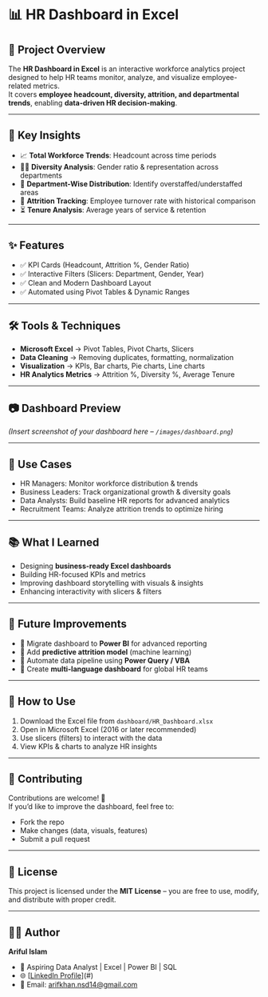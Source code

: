 # 📊 HR Dashboard in Excel  

## 📌 Project Overview  
The **HR Dashboard in Excel** is an interactive workforce analytics project designed to help HR teams monitor, analyze, and visualize employee-related metrics.  
It covers **employee headcount, diversity, attrition, and departmental trends**, enabling **data-driven HR decision-making**.  

---
## 🔎 Key Insights  
- 📈 **Total Workforce Trends**: Headcount across time periods  
- 👩‍💼 **Diversity Analysis**: Gender ratio & representation across departments  
- 🏢 **Department-Wise Distribution**: Identify overstaffed/understaffed areas  
- 🔄 **Attrition Tracking**: Employee turnover rate with historical comparison  
- ⏳ **Tenure Analysis**: Average years of service & retention  

---

## ✨ Features  
- ✅ KPI Cards (Headcount, Attrition %, Gender Ratio)  
- ✅ Interactive Filters (Slicers: Department, Gender, Year)  
- ✅ Clean and Modern Dashboard Layout  
- ✅ Automated using Pivot Tables & Dynamic Ranges  

---

## 🛠️ Tools & Techniques  
- **Microsoft Excel** → Pivot Tables, Pivot Charts, Slicers  
- **Data Cleaning** → Removing duplicates, formatting, normalization  
- **Visualization** → KPIs, Bar charts, Pie charts, Line charts  
- **HR Analytics Metrics** → Attrition %, Diversity %, Average Tenure  

---

## 📷 Dashboard Preview  
*(Insert screenshot of your dashboard here – `/images/dashboard.png`)*  

---

## 🧩 Use Cases  
- HR Managers: Monitor workforce distribution & trends  
- Business Leaders: Track organizational growth & diversity goals  
- Data Analysts: Build baseline HR reports for advanced analytics  
- Recruitment Teams: Analyze attrition trends to optimize hiring  

---

## 📚 What I Learned  
- Designing **business-ready Excel dashboards**  
- Building HR-focused KPIs and metrics  
- Improving dashboard storytelling with visuals & insights  
- Enhancing interactivity with slicers & filters  

---

## 🚀 Future Improvements  
- 🔹 Migrate dashboard to **Power BI** for advanced reporting  
- 🔹 Add **predictive attrition model** (machine learning)  
- 🔹 Automate data pipeline using **Power Query / VBA**  
- 🔹 Create **multi-language dashboard** for global HR teams  



---

## 📝 How to Use  
1. Download the Excel file from `dashboard/HR_Dashboard.xlsx`  
2. Open in Microsoft Excel (2016 or later recommended)  
3. Use slicers (filters) to interact with the data  
4. View KPIs & charts to analyze HR insights  

---

## 🤝 Contributing  
Contributions are welcome! 🚀  
If you’d like to improve the dashboard, feel free to:  
- Fork the repo  
- Make changes (data, visuals, features)  
- Submit a pull request  

---

## 📄 License  
This project is licensed under the **MIT License** – you are free to use, modify, and distribute with proper credit.  

---

## 👨‍💻 Author  
**Ariful Islam**  
- 💼 Aspiring Data Analyst | Excel | Power BI | SQL  
- 🌐 [[LinkedIn Profile](https://www.linkedin.com/public-profile/settings?lipi=urn%3Ali%3Apage%3Ad_flagship3_profile_self_edit_contact-info%3Bav7LRthBT2WE6hgy7uydKQ%3D%3D)](#)  
- 📧 Email: arifkhan.nsd14@gmail.com





















